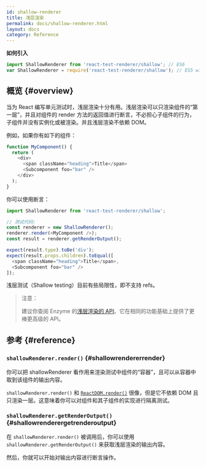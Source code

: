 ```yaml
---
id: shallow-renderer
title: 浅层渲染
permalink: docs/shallow-renderer.html
layout: docs
category: Reference
---
```


**如何引入**

```javascript
import ShallowRenderer from 'react-test-renderer/shallow'; // ES6
var ShallowRenderer = require('react-test-renderer/shallow'); // ES5 with npm
```

## 概览 {#overview}

当为 React 编写单元测试时，浅层渲染十分有用。浅层渲染可以只渲染组件的“第一层”，并且对组件的 render 方法的返回值进行断言，不必担心子组件的行为，子组件并没有实例化或被渲染。并且浅层渲染不依赖 DOM。

例如，如果你有如下的组件：

```javascript
function MyComponent() {
  return (
    <div>
      <span className="heading">Title</span>
      <Subcomponent foo="bar" />
    </div>
  );
}
```

你可以使用断言：

```javascript
import ShallowRenderer from 'react-test-renderer/shallow';

// 测试代码:
const renderer = new ShallowRenderer();
renderer.render(<MyComponent />);
const result = renderer.getRenderOutput();

expect(result.type).toBe('div');
expect(result.props.children).toEqual([
  <span className="heading">Title</span>,
  <Subcomponent foo="bar" />
]);
```

浅层测试（Shallow testing）目前有些局限性，即不支持 refs。

> 注意：
> 
> 建议你查阅 Enzyme 的[浅层渲染的 API](https://airbnb.io/enzyme/docs/api/shallow.html)。它在相同的功能基础上提供了更棒更高级的 API。

## 参考 {#reference}

### `shallowRenderer.render()` {#shallowrendererrender}

你可以把 shallowRenderer 看作用来渲染测试中组件的“容器”，且可以从容器中取到该组件的输出内容。

`shallowRenderer.render()` 和 [`ReactDOM.render()`](/docs/react-dom.html#render) 很像，但是它不依赖 DOM 且只渲染一层。这意味着你可以对组件和其子组件的实现进行隔离测试。

### `shallowRenderer.getRenderOutput()` {#shallowrenderergetrenderoutput}

在 `shallowRenderer.render()` 被调用后，你可以使用 `shallowRenderer.getRenderOutput()` 来获取浅层渲染的输出内容。

然后，你就可以开始对输出内容进行断言操作。